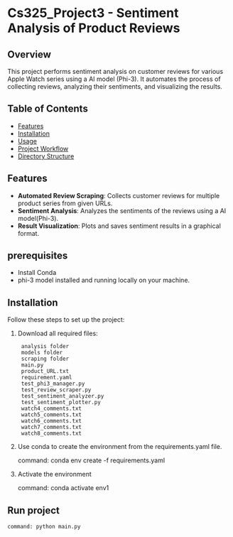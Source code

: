 # Cs325_Project3 - Sentiment Analysis of Product Reviews

## Overview
This project performs sentiment analysis on customer reviews for various Apple Watch series using a AI model (Phi-3). It automates the process of collecting reviews, analyzing their sentiments, and visualizing the results.

## Table of Contents
- [Features](#features)
- [Installation](#installation)
- [Usage](#usage)
- [Project Workflow](#project-workflow)
- [Directory Structure](#directory-structure)

## Features
- **Automated Review Scraping**: Collects customer reviews for multiple product series from given URLs.
- **Sentiment Analysis**: Analyzes the sentiments of the reviews using a AI model(Phi-3).
- **Result Visualization**: Plots and saves sentiment results in a graphical format.

## prerequisites
- Install Conda
- phi-3 model installed and running locally on your machine.


## Installation

Follow these steps to set up the project:
1. Download all required files: 

        analysis folder
        models folder
        scraping folder
        main.py
        product_URL.txt
        requirement.yaml
        test_phi3_manager.py
        test_review_scraper.py
        test_sentiment_analyzer.py
        test_sentiment_plotter.py
        watch4_comments.txt
        watch5_comments.txt
        watch6_comments.txt
        watch7_comments.txt
        watch8_comments.txt
        

2. Use conda to create the environment from the requirements.yaml file.


   command: conda env create -f requirements.yaml

3. Activate the environment


   command: conda activate env1



## Run project
    command: python main.py
